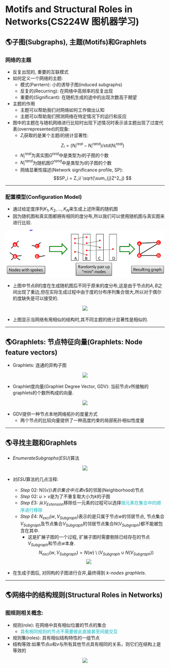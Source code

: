# Motifs and Structural Roles in Networks(CS224W 图机器学习)
## 🌎子图(Subgraphs), 主题(Motifs)和Graphlets
### 网络的主题
+ 反复出现的, 重要的互联模式
+ 如何定义一个网络的主题:
   + 模式(Parrtern): 小的诱导子图(induced subgraphs)
   + 反复的(Recurring): 在网络中高频率的反复出现
   + 重要的(Significant): 在随机生成的途中的出现次数高于期望
+ 主题的作用
    + 主题可以帮助我们对网络如何工作做出认知
    + 主题可以帮助我们预测网络在特定情况下的运行和反应
+ 图中的主题在与随机网络进行比较时出现下述情况时表示该主题出现了过度代表(overrepresented)的现象:
   + $Z_i$获取的是某个主题$i$的统计显著性:
   $$Z_i = (N^{real}_{i} - N^{rand}_{i})/std(N^{real}_{i})$$
   + $N^{real}_{i}$为真实图$G^{real}$中是类型为$i$的子图的个数
   + $N^{rand}_{i}$为随机图$G^{rand}$中是类型为$i$的子图的个数
   + 网络显著性描述(Network significance profile, SP):
   $$SP_i = Z_i/ \sqrt{\sum_{j}Z^2_j} $$
---
### 配置模型(Configuration Model)
+ 通过给定度序列$K_1,K_2,...,K_N$来生成上述所需的随机图
+ 因为随机图和真实图都拥有相同的度分布,所以我们可以使用随机图与真实图来进行比较.

<div align=center>
	<img src="1.png">
</div>

+ 上图中节点$B$的度在生成随机图后不同于原来的度分布,这是由于节点的$A,B$之间出现了重边,但在实际生成过程中由于度的分布序列集合很大,所以对于偶尔的度缺失是可以接受的.

<div align=center>
    <image src=2.png/>
</div>

+ 上图显示当网络有用相似的结构时,其不同主题的统计显著性是相似的.

---

## 🌎Graphlets: 节点特征向量(Graphlets: Node feature vectors)
+ Graphlets: 连通的异构子图

<div align=center>
    <image src="3.png"/>
</div>

+ Graphlet度向量(Graphlet Degree Vector, GDV): 当前节点$v$所接触的graphlets的个数所构成的向量.

<div align=center>
    <image src="4.png"/>
</div>
 
+ GDV提供一种节点本地网络拓扑的度量方式
   + 两个节点的比较向量提供了一种高度约束的局部拓扑相似性度量

---

## 🌎寻找主题和Graphlets
+ $EnumerateSubgraphs(ESU)$算法

<div align=center>
    <image src=5.png />
</div>


+ 对$ESU$算法的几点注释:
   + $Step\ 02$: N({v})$表示集合中元素$v$的邻居(Neighborhood)节点
   + $Step\ 02$: $u>v$是为了不重复取大小为$k$的子图
   + $Step\ E3$: 从$V_{Extension}$移除任一元素的过程可以选择<font color=$FFB61C>按元素在集合中的顺序进行移除</font>
   + $Step\ E4$: $N_{excl}(w, V_{Subgraph})$表示的是只属于节点$w$的邻居节点, 节点集合$V_{Subgraph}$及节点集合$V_{Subgraph}$的邻居节点集合$N(V_{Subgraph})$都不能被包含在其中. 
      + 这是扩展子图的一个过程, 扩展子图时需要剔除已经存在的节点$V_{Subgraph}$和节点$w$本身.
   $$N_{excl}(w, V_{Subgraph}) = N(w)\setminus (V_{Subgraph} \cup N(V_{Subgraph}))$$

   <div align=center>
    <image src=6.png/>
   </div>

+ 在生成子图后, 对同构的子图进行合并,最终得到 $k$-$nodes\ graphlets$.

---

## 🌎网络中的结构规则(Structural Roles in Networks)
### 图规则相关概念:
 + 规则(role): 在网络中具有相似位置的节点的集合
    + <font color=$FFB61C>具有相同规则的节点不需要彼此直接甚至间接交互</font>
 + 规则集(roles): 具有相似结构特性的一组节点
 + 结构等效:如果节点$u$和$v$与所有其他节点具有相同的关系，则它们在结构上是等效的

<div align=center>
    <image src=7.png/>
</div>

